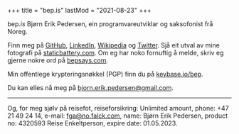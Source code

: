 +++
title = "bep.is"
lastMod = "2021-08-23"
+++

bep.*is* Bjørn Erik Pedersen, ein programvareutviklar og saksofonist frå Noreg.

Finn meg på [GitHub](https://github.com/bep), [LinkedIn](https://no.linkedin.com/in/bjørn-erik-pedersen-b0024415), [Wikipedia](https://nn.wikipedia.org/wiki/Brukar:Bep) og [Twitter](https://twitter.com/bepsays). Sjå eit utval av mine fotografi på [staticbattery.com](https://staticbattery.com/). Om eg har noko fornuftig å melde, skriv eg gjerne nokre ord på [bepsays.com](http://bepsays.com/).

Min offentlege krypteringsnøkkel (PGP) finn du på [keybase.io/bep](https://keybase.io/bep).

Du kan elles nå meg på [bjorn.erik.pedersen@gmail.com](mailto:bjorn.erik.pedersen@gmail.com).

---

Og, for meg sjølv på reisefot, reiseforsikring: Unlimited amount, phone: +47 21 49 24 14, e-mail: fga@no.falck.com, name: Bjørn Erik Pedersen, product no: 4320593 Reise Enkeltperson, expire date: 01.05.2023.